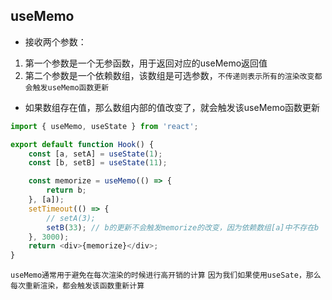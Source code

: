 ## useMemo
* 接收两个参数：
1. 第一个参数是一个无参函数，用于返回对应的useMemo返回值
2. 第二个参数是一个依赖数组，该数组是可选参数，`不传递则表示所有的渲染改变都会触发useMemo函数更新`
* 如果数组存在值，那么数组内部的值改变了，就会触发该useMemo函数更新
```javascript
import { useMemo, useState } from 'react';

export default function Hook() {
    const [a, setA] = useState(1);
    const [b, setB] = useState(11);

    const memorize = useMemo(() => {
        return b;
    }, [a]);
    setTimeout(() => {
        // setA(3);
        setB(33); // b的更新不会触发memorize的改变，因为依赖数组[a]中不存在b
    }, 3000);
    return <div>{memorize}</div>;
}
```
`useMemo通常用于避免在每次渲染的时候进行高开销的计算`
`因为我们如果使用useSate，那么每次重新渲染，都会触发该函数重新计算`

